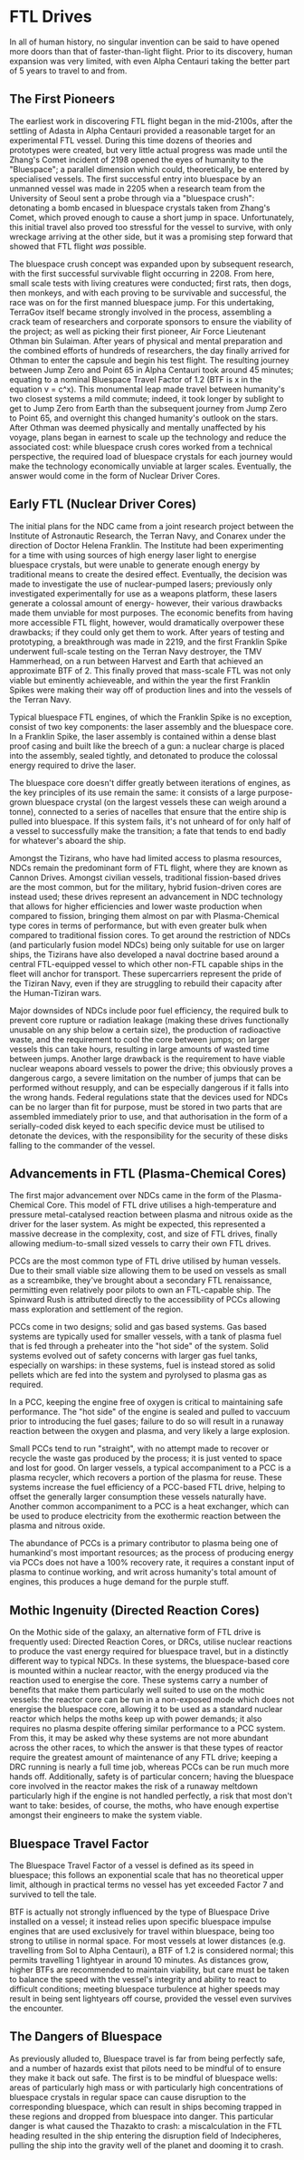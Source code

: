 # FTL Drives
In all of human history, no singular invention can be said to have opened more doors than that of faster-than-light flight. Prior to its discovery, human expansion was very limited, with even Alpha Centauri taking the better part of 5 years to travel to and from.

## The First Pioneers
The earliest work in discovering FTL flight began in the mid-2100s, after the settling of Adasta in Alpha Centauri provided a reasonable target for an experimental FTL vessel. During this time dozens of theories and prototypes were created, but very little actual progress was made until the Zhang's Comet incident of 2198 opened the eyes of humanity to the "Bluespace"; a parallel dimension which could, theoretically, be entered by specialised vessels. The first successful entry into bluespace by an unmanned vessel was made in 2205 when a research team from the University of Seoul sent a probe through via a "bluespace crush": detonating a bomb encased in bluespace crystals taken from Zhang's Comet, which proved enough to cause a short jump in space. Unfortunately, this initial travel also proved too stressful for the vessel to survive, with only wreckage arriving at the other side, but it was a promising step forward that showed that FTL flight *was* possible.

The bluespace crush concept was expanded upon by subsequent research, with the first successful survivable flight occurring in 2208. From here, small scale tests with living creatures were conducted; first rats, then dogs, then monkeys, and with each proving to be survivable and successful, the race was on for the first manned bluespace jump. For this undertaking, TerraGov itself became strongly involved in the process, assembling a crack team of researchers and corporate sponsors to ensure the viability of the project; as well as picking their first pioneer, Air Force Lieutenant Othman bin Sulaiman. After years of physical and mental preparation and the combined efforts of hundreds of researchers, the day finally arrived for Othman to enter the capsule and begin his test flight. The resulting journey between Jump Zero and Point 65 in Alpha Centauri took around 45 minutes; equating to a nominal Bluespace Travel Factor of 1.2 (BTF is x in the equation v = c^x). This monumental leap made travel between humanity's two closest systems a mild commute; indeed, it took longer by sublight to get to Jump Zero from Earth than the subsequent journey from Jump Zero to Point 65, and overnight this changed humanity's outlook on the stars. After Othman was deemed physically and mentally unaffected by his voyage, plans began in earnest to scale up the technology and reduce the associated cost: while bluespace crush cores worked from a technical perspective, the required load of bluespace crystals for each journey would make the technology economically unviable at larger scales. Eventually, the answer would come in the form of Nuclear Driver Cores.

## Early FTL (Nuclear Driver Cores)
The initial plans for the NDC came from a joint research project between the Institute of Astronautic Research, the Terran Navy, and Conarex under the direction of Doctor Helena Franklin. The Institute had been experimenting for a time with using sources of high energy laser light to energise bluespace crystals, but were unable to generate enough energy by traditional means to create the desired effect. Eventually, the decision was made to investigate the use of nuclear-pumped lasers; previously only investigated experimentally for use as a weapons platform, these lasers generate a colossal amount of energy- however, their various drawbacks made them unviable for most purposes. The economic benefits from having more accessible FTL flight, however, would dramatically overpower these drawbacks; if they could only get them to work. After years of testing and prototyping, a breakthrough was made in 2219, and the first Franklin Spike underwent full-scale testing on the Terran Navy destroyer, the TMV Hammerhead, on a run between Harvest and Earth that achieved an approximate BTF of 2. This finally proved that mass-scale FTL was not only viable but eminently achieveable, and within the year the first Franklin Spikes were making their way off of production lines and into the vessels of the Terran Navy.

Typical bluespace FTL engines, of which the Franklin Spike is no exception, consist of two key components: the laser assembly and the bluespace core. In a Franklin Spike, the laser assembly is contained within a dense blast proof casing and built like the breech of a gun: a nuclear charge is placed into the assembly, sealed tightly, and detonated to produce the colossal energy required to drive the laser.

The bluespace core doesn't differ greatly between iterations of engines, as the key principles of its use remain the same: it consists of a large purpose-grown bluespace crystal (on the largest vessels these can weigh around a tonne), connected to a series of nacelles that ensure that the entire ship is pulled into bluespace. If this system fails, it's not unheard of for only half of a vessel to successfully make the transition; a fate that tends to end badly for whatever's aboard the ship.

Amongst the Tizirans, who have had limited access to plasma resources, NDCs remain the predominant form of FTL flight, where they are known as Cannon Drives. Amongst civilian vessels, traditional fission-based drives are the most common, but for the military, hybrid fusion-driven cores are instead used; these drives represent an advancement in NDC technology that allows for higher efficiencies and lower waste production when compared to fission, bringing them almost on par with Plasma-Chemical type cores in terms of performance, but with even greater bulk when compared to traditional fission cores. To get around the restriction of NDCs (and particularly fusion model NDCs) being only suitable for use on larger ships, the Tizirans have also developed a naval doctrine based around a central FTL-equipped vessel to which other non-FTL capable ships in the fleet will anchor for transport. These supercarriers represent the pride of the Tiziran Navy, even if they are struggling to rebuild their capacity after the Human-Tiziran wars.

Major downsides of NDCs include poor fuel efficiency, the required bulk to prevent core rupture or radiation leakage (making these drives functionally unusable on any ship below a certain size), the production of radioactive waste, and the requirement to cool the core between jumps; on larger vessels this can take hours, resulting in large amounts of wasted time between jumps. Another large drawback is the requirement to have viable nuclear weapons aboard vessels to power the drive; this obviously proves a dangerous cargo, a severe limitation on the number of jumps that can be performed without resupply, and can be especially dangerous if it falls into the wrong hands. Federal regulations state that the devices used for NDCs can be no larger than fit for purpose, must be stored in two parts that are assembled immediately prior to use, and that authorisation in the form of a serially-coded disk keyed to each specific device must be utilised to detonate the devices, with the responsibility for the security of these disks falling to the commander of the vessel.

## Advancements in FTL (Plasma-Chemical Cores)
The first major advancement over NDCs came in the form of the Plasma-Chemical Core. This model of FTL drive utilises a high-temperature and pressure metal-catalysed reaction between plasma and nitrous oxide as the driver for the laser system. As might be expected, this represented a massive decrease in the complexity, cost, and size of FTL drives, finally allowing medium-to-small sized vessels to carry their own FTL drives.

PCCs are the most common type of FTL drive utilised by human vessels. Due to their small viable size allowing them to be used on vessels as small as a screambike, they've brought about a secondary FTL renaissance, permitting even relatively poor pilots to own an FTL-capable ship. The Spinward Rush is attributed directly to the accessibility of PCCs allowing mass exploration and settlement of the region.

PCCs come in two designs; solid and gas based systems. Gas based systems are typically used for smaller vessels, with a tank of plasma fuel that is fed through a preheater into the "hot side" of the system. Solid systems evolved out of safety concerns with larger gas fuel tanks, especially on warships: in these systems, fuel is instead stored as solid pellets which are fed into the system and pyrolysed to plasma gas as required.

In a PCC, keeping the engine free of oxygen is critical to maintaining safe performance. The "hot side" of the engine is sealed and pulled to vaccuum prior to introducing the fuel gases; failure to do so will result in a runaway reaction between the oxygen and plasma, and very likely a large explosion.

Small PCCs tend to run "straight", with no attempt made to recover or recycle the waste gas produced by the process; it is just vented to space and lost for good. On larger vessels, a typical accompaniment to a PCC is a plasma recycler, which recovers a portion of the plasma for reuse. These systems increase the fuel efficiency of a PCC-based FTL drive, helping to offset the generally larger consumption these vessels naturally have. Another common accompaniment to a PCC is a heat exchanger, which can be used to produce electricity from the exothermic reaction between the plasma and nitrous oxide.

The abundance of PCCs is a primary contributor to plasma being one of humankind's most important resources; as the process of producing energy via PCCs does not have a 100% recovery rate, it requires a constant input of plasma to continue working, and writ across humanity's total amount of engines, this produces a huge demand for the purple stuff.

## Mothic Ingenuity (Directed Reaction Cores)
On the Mothic side of the galaxy, an alternative form of FTL drive is frequently used: Directed Reaction Cores, or DRCs, utilise nuclear reactions to produce the vast energy required for bluespace travel, but in a distinctly different way to typical NDCs. In these systems, the bluespace-based core is mounted within a nuclear reactor, with the energy produced via the reaction used to energise the core. These systems carry a number of benefits that make them particularly well suited to use on the mothic vessels: the reactor core can be run in a non-exposed mode which does not energise the bluespace core, allowing it to be used as a standard nuclear reactor which helps the moths keep up with power demands; it also requires no plasma despite offering similar performance to a PCC system. From this, it may be asked why these systems are not more abundant across the other races, to which the answer is that these types of reactor require the greatest amount of maintenance of any FTL drive; keeping a DRC running is nearly a full time job, whereas PCCs can be run much more hands off. Additionally, safety is of particular concern; having the bluespace core involved in the reactor makes the risk of a runaway meltdown particularly high if the engine is not handled perfectly, a risk that most don't want to take: besides, of course, the moths, who have enough expertise amongst their engineers to make the system viable.

## Bluespace Travel Factor
The Bluespace Travel Factor of a vessel is defined as its speed in bluespace; this follows an exponential scale that has no theoretical upper limit, although in practical terms no vessel has yet exceeded Factor 7 and survived to tell the tale.

BTF is actually not strongly influenced by the type of Bluespace Drive installed on a vessel; it instead relies upon specific bluespace impulse engines that are used exclusively for travel within bluespace, being too strong to utilise in normal space. For most vessels at lower distances (e.g. travelling from Sol to Alpha Centauri), a BTF of 1.2 is considered normal; this permits travelling 1 lightyear in around 10 minutes. As distances grow, higher BTFs are recommended to maintain viability, but care must be taken to balance the speed with the vessel's integrity and ability to react to difficult conditions; meeting bluespace turbulence at higher speeds may result in being sent lightyears off course, provided the vessel even survives the encounter.

## The Dangers of Bluespace
As previously alluded to, Bluespace travel is far from being perfectly safe, and a number of hazards exist that pilots need to be mindful of to ensure they make it back out safe. The first is to be mindful of bluespace wells: areas of particularly high mass or with particularly high concentrations of bluespace crystals in regular space can cause disruption to the corresponding bluespace, which can result in ships becoming trapped in these regions and dropped from bluespace into danger. This particular danger is what caused the Thazakto to crash: a miscalculation in the FTL heading resulted in the ship entering the disruption field of Indecipheres, pulling the ship into the gravity well of the planet and dooming it to crash.